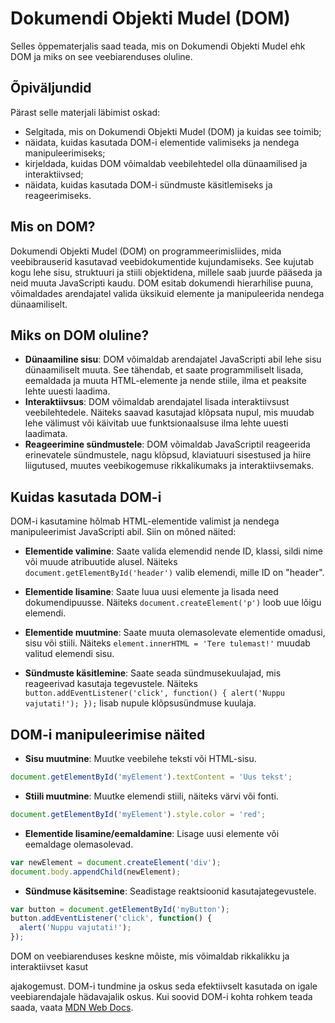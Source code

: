 # Dokumendi Objekti Mudel (DOM)

Selles õppematerjalis saad teada, mis on Dokumendi Objekti Mudel ehk DOM ja miks on see veebiarenduses oluline. 

## Õpiväljundid

Pärast selle materjali läbimist oskad:

- Selgitada, mis on Dokumendi Objekti Mudel (DOM) ja kuidas see toimib;
- näidata, kuidas kasutada DOM-i elementide valimiseks ja nendega manipuleerimiseks;
- kirjeldada, kuidas DOM võimaldab veebilehtedel olla dünaamilised ja interaktiivsed;
- näidata, kuidas kasutada DOM-i sündmuste käsitlemiseks ja reageerimiseks.

## Mis on DOM?

Dokumendi Objekti Mudel (DOM) on programmeerimisliides, mida veebibrauserid kasutavad veebidokumentide kujundamiseks. See kujutab kogu lehe sisu, struktuuri ja stiili objektidena, millele saab juurde pääseda ja neid muuta JavaScripti kaudu. DOM esitab dokumendi hierarhilise puuna, võimaldades arendajatel valida üksikuid elemente ja manipuleerida nendega dünaamiliselt.

## Miks on DOM oluline?

- **Dünaamiline sisu**: DOM võimaldab arendajatel JavaScripti abil lehe sisu dünaamiliselt muuta. See tähendab, et saate programmiliselt lisada, eemaldada ja muuta HTML-elemente ja nende stiile, ilma et peaksite lehte uuesti laadima.
- **Interaktiivsus**: DOM võimaldab arendajatel lisada interaktiivsust veebilehtedele. Näiteks saavad kasutajad klõpsata nupul, mis muudab lehe välimust või käivitab uue funktsionaalsuse ilma lehte uuesti laadimata.
- **Reageerimine sündmustele**: DOM võimaldab JavaScriptil reageerida erinevatele sündmustele, nagu klõpsud, klaviatuuri sisestused ja hiire liigutused, muutes veebikogemuse rikkalikumaks ja interaktiivsemaks.

## Kuidas kasutada DOM-i

DOM-i kasutamine hõlmab HTML-elementide valimist ja nendega manipuleerimist JavaScripti abil. Siin on mõned näited:

- **Elementide valimine**: Saate valida elemendid nende ID, klassi, sildi nime või muude atribuutide alusel. Näiteks `document.getElementById('header')` valib elemendi, mille ID on "header".

- **Elementide lisamine**: Saate luua uusi elemente ja lisada need dokumendipuusse. Näiteks `document.createElement('p')` loob uue lõigu elemendi.

- **Elementide muutmine**: Saate muuta olemasolevate elementide omadusi, sisu või stiili. Näiteks `element.innerHTML = 'Tere tulemast!'` muudab valitud elemendi sisu.

- **Sündmuste käsitlemine**: Saate seada sündmusekuulajad, mis reageerivad kasutaja tegevustele. Näiteks `button.addEventListener('click', function() { alert('Nuppu vajutati!'); });` lisab nupule klõpsusündmuse kuulaja.

## DOM-i manipuleerimise näited

- **Sisu muutmine**: Muutke veebilehe teksti või HTML-sisu.
  
```javascript
document.getElementById('myElement').textContent = 'Uus tekst';
```

- **Stiili muutmine**: Muutke elemendi stiili, näiteks värvi või fonti.

```javascript
document.getElementById('myElement').style.color = 'red';
```

- **Elementide lisamine/eemaldamine**: Lisage uusi elemente või eemaldage olemasolevad.

```javascript
var newElement = document.createElement('div');
document.body.appendChild(newElement);
```

- **Sündmuse käsitsemine**: Seadistage reaktsioonid kasutajategevustele.

```javascript
var button = document.getElementById('myButton');
button.addEventListener('click', function() {
  alert('Nuppu vajutati!');
});
 ```

DOM on veebiarenduses keskne mõiste, mis võimaldab rikkalikku ja interaktiivset kasut

ajakogemust. DOM-i tundmine ja oskus seda efektiivselt kasutada on igale veebiarendajale hädavajalik oskus. Kui soovid DOM-i kohta rohkem teada saada, vaata [MDN Web Docs](https://developer.mozilla.org/en-US/docs/Web/API/Document_Object_Model).
